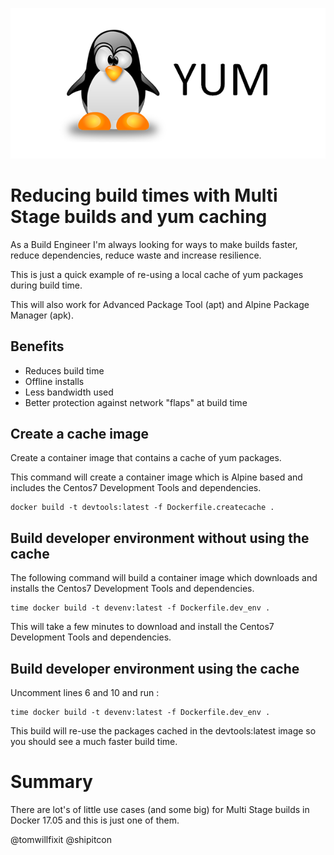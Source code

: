 ![yum](img/yum.png)

# Reducing build times with Multi Stage builds and yum caching

As a Build Engineer I'm always looking for ways to make builds faster, reduce dependencies, reduce waste and increase resilience. 

This is just a quick example of re-using a local cache of yum packages during build time. 

This will also work for Advanced Package Tool (apt) and Alpine Package Manager (apk).

## Benefits

- Reduces build time
- Offline installs
- Less bandwidth used 
- Better protection against network "flaps" at build time

## Create a cache image

Create a container image that contains a cache of yum packages. 

This command will create a container image which is Alpine based and includes the Centos7 Development Tools and dependencies.

```
docker build -t devtools:latest -f Dockerfile.createcache .
```

## Build developer environment without using the cache

The following command will build a container image which downloads and installs the Centos7 Development Tools and dependencies.

```
time docker build -t devenv:latest -f Dockerfile.dev_env .
```

This will take a few minutes to download and install the Centos7 Development Tools and dependencies.


## Build developer environment using the cache

Uncomment lines 6 and 10 and run :

```
time docker build -t devenv:latest -f Dockerfile.dev_env .
```

This build will re-use the packages cached in the devtools:latest image so you should see a much faster build time. 


# Summary 

There are lot's of little use cases (and some big) for Multi Stage builds in Docker 17.05 and this is just one of them.

@tomwillfixit @shipitcon
